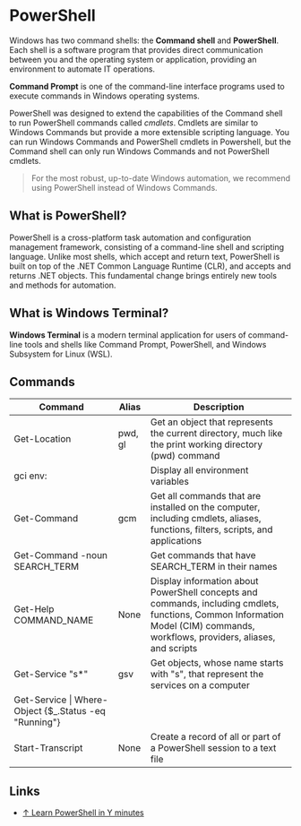 # PowerShell

Windows has two command shells: the **Command shell** and **PowerShell**. Each shell is a software program that provides direct communication between you and the operating system or application, providing an environment to automate IT operations.

**Command Prompt** is one of the command-line interface programs used to execute commands in Windows operating systems.

PowerShell was designed to extend the capabilities of the Command shell to run PowerShell commands called _cmdlets_. Cmdlets are similar to Windows Commands but provide a more extensible scripting language. You can run Windows Commands and PowerShell cmdlets in Powershell, but the Command shell can only run Windows Commands and not PowerShell cmdlets.

> For the most robust, up-to-date Windows automation, we recommend using PowerShell instead of Windows Commands.

## What is PowerShell?

PowerShell is a cross-platform task automation and configuration management framework, consisting of a command-line shell and scripting language. Unlike most shells, which accept and return text, PowerShell is built on top of the .NET Common Language Runtime (CLR), and accepts and returns .NET objects. This fundamental change brings entirely new tools and methods for automation.

## What is Windows Terminal?

**Windows Terminal** is a modern terminal application for users of command-line tools and shells like Command Prompt, PowerShell, and Windows Subsystem for Linux (WSL).

## Commands

| Command                                                | Alias   | Description                                                                                                                                                                   |
| ------------------------------------------------------ | ------- | ----------------------------------------------------------------------------------------------------------------------------------------------------------------------------- |
| Get-Location                                           | pwd, gl | Get an object that represents the current directory, much like the print working directory (pwd) command                                                                      |
| gci env:                                               |         | Display all environment variables                                                                                                                                             |
| Get-Command                                            | gcm     | Get all commands that are installed on the computer, including cmdlets, aliases, functions, filters, scripts, and applications                                                |
| Get-Command -noun SEARCH_TERM                          |         | Get commands that have SEARCH_TERM in their names                                                                                                                             |
| Get-Help COMMAND_NAME                                  | None    | Display information about PowerShell concepts and commands, including cmdlets, functions, Common Information Model (CIM) commands, workflows, providers, aliases, and scripts |
| Get-Service "s\*"                                      | gsv     | Get objects, whose name starts with "s", that represent the services on a computer                                                                                            |
| Get-Service \| Where-Object {$\_.Status -eq "Running"} |         |                                                                                                                                                                               |
| Start-Transcript                                       | None    | Create a record of all or part of a PowerShell session to a text file                                                                                                         |

## Links

-   [↑ Learn PowerShell in Y minutes](https://learnxinyminutes.com/docs/powershell/)
